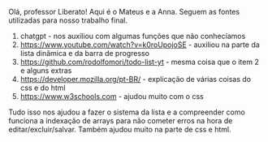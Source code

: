 Olá, professor Liberato! Aqui é o Mateus e a Anna.
Seguem as fontes utilizadas para nosso trabalho final.

1. chatgpt - nos auxiliou com algumas funções que não conhecíamos
2. https://www.youtube.com/watch?v=k0roUpojoSE - auxiliou na parte da lista dinâmica e da barra de progresso
3. https://github.com/rodolfomori/todo-list-yt - mesma coisa que o item 2 e alguns extras
4. https://developer.mozilla.org/pt-BR/ - explicação de várias coisas do css e do html
5. https://www.w3schools.com - ajudou muito com o css 

Tudo isso nos ajudou a fazer o sistema da lista e a compreender como funciona a indexação de arrays para não cometer erros na hora de editar/excluir/salvar. Também ajudou muito na parte de css e html.
